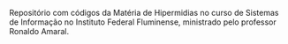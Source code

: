 Repositório com códigos da Matéria de Hipermidias no curso de Sistemas de Informação no Instituto Federal Fluminense, ministrado pelo professor Ronaldo Amaral.
